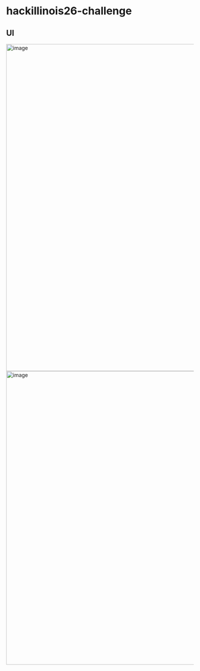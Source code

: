 # hackillinois26-challenge

## UI

<img width="1914" height="879" alt="image" src="https://github.com/user-attachments/assets/4f647c5d-d304-417b-b1d1-214a64a4083c" />

<img width="529" height="789" alt="image" src="https://github.com/user-attachments/assets/e7110268-efb7-4368-a43e-8941ca71aaad" />


